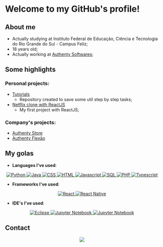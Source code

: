 # Welcome to my GitHub's profile!
## About me
* Actually studying at Instituto Federal de Educação, Ciência e Tecnologia do Rio Grande do Sul - Campus Feliz;
* 18 years old;
* Actually working at [Authenty Softwares](http://authenty.com.br);

## Some highlights
### Personal projects:
* [Tutorials](https://github.com/OtavioMaldaner/tutoriais)
  * Repository created to save some util step by step tasks;
* [Netflix clone with ReactJS](https://github.com/OtavioMaldaner/Clone-Netflix)
  * My first project with ReactJS;

### Company's projects:
* [Authenty Store](http://store.authenty.com.br/store)
* [Authenty Flexão](https://www.authenty.com.br/WebApps/FlexaoSimples/)

## My golas
* **Languages I've used**:
<p align="center">
    <a href="https://github.com/OtavioMaldaner">
        <img alt="Python" src="https://img.shields.io/badge/python-%230d1117.svg?style=for-the-badge&logo=python"/>
        <img alt="Java" src="https://img.shields.io/badge/java-%230d1117.svg?style=for-the-badge&logo=java"/>
        <img alt="CSS" src="https://img.shields.io/badge/css3-%230d1117.svg?style=for-the-badge&logo=css3&logoColor=1572B6"/>
        <img alt="HTML" src="https://img.shields.io/badge/html5-%230d1117.svg?style=for-the-badge&logo=html5"/>
        <img alt="Javascript" src="https://img.shields.io/badge/javascript-%230d1117.svg?style=for-the-badge&logo=javascript"/>
        <img alt="SQL" src="https://img.shields.io/badge/sql-%230d1117.svg?style=for-the-badge&logo=sql"/>
        <img alt="PHP" src="https://img.shields.io/badge/php-%230d1117.svg?style=for-the-badge&logo=php"/>
        <img alt="Typescript" src="https://img.shields.io/badge/typescript-%230d1117.svg?style=for-the-badge&logo=typescript"/>
    </a>
</p>

* **Frameworks I've used**:
<p align="center">
    <a href="https://github.com/OtavioMaldaner">
        <img alt="React" src="https://img.shields.io/badge/react-%230d1117.svg?style=for-the-badge&logo=react"/>
        <img alt="React Native" src="https://img.shields.io/badge/react%20native-%230d1117.svg?style=for-the-badge&logo=react"/>
    </a>
</p>

* **IDE's I've used**:
<p align="center">
    <a href="https://github.com/OtavioMaldaner">
        <img alt="Eclipse" src="https://img.shields.io/badge/Eclipse-%230d1117.svg?style=for-the-badge&logo=Eclipse"/>
        <img alt="Jupyter Notebook" src="https://img.shields.io/badge/jupyter-%230d1117.svg?style=for-the-badge&logo=jupyter"/>
        <img alt="Jupyter Notebook" src="https://img.shields.io/badge/Visual%20Studio%20Code-%230d1117.svg?style=for-the-badge&logo=visual-studio-code"/>
    </a>
</p>

<!-- <p align="center">
    <a href="https://github.com/OtavioMaldaner">
        <img width="49%" src="https://github-readme-streak-stats.herokuapp.com?user=OtavioMaldaner&theme=github-dark-blue&hide_border=true&date_format=M%20j%5B%2C%20Y%5D&background=00000000&stroke=055edb&border=055edb&fire=055edb&ring=055edb&sideLabels=39686F&currStreakLabel=39686F&currStreakNum=39686F"/>
        <img width="49%" src="https://github-readme-stats.vercel.app/api?username=OtavioMaldaner&show_icons=true&theme=transparent&include_all_commits=true&count_private=true&hide_border=true"/>
        <img width="49%" src="https://github-readme-stats.vercel.app/api/top-langs/?username=OtavioMaldaner&layout=compact&langs_count=7&theme=transparent&hide_border=true"/>
        <img width="49%" src="https://activity-graph.herokuapp.com/graph?username=OtavioMaldaner&theme=github-dark-blue&icon_color=DAD3AF&hide_border=true&border_radius=15&bg_color=00000000&point=273638&color=055edb&line=055edb" alt="GitHub Commits Graph" />
    </a>
</p> -->

## Contact
<p align="center">
    <a href="mailto:otaviomaldaner571@gmail.com">
        <img src="https://img.shields.io/badge/-otaviomaldaner571@gmail.com-c14438?style=flat-square&logo=Gmail&logoColor=white&link=mailto:otaviomaldaner571@gmail.com">
    </a>
</p>
